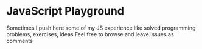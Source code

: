 # JavaScript Playground

Sometimes I push here some of my JS experience like solved programming problems,
exercises, ideas
Feel free to browse and leave issues as comments
